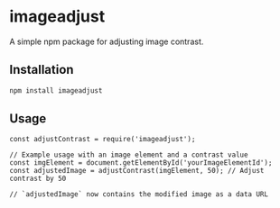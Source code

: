 # imageadjust

A simple npm package for adjusting image contrast.

## Installation

```bash
npm install imageadjust
```

## Usage
```
const adjustContrast = require('imageadjust');

// Example usage with an image element and a contrast value
const imgElement = document.getElementById('yourImageElementId');
const adjustedImage = adjustContrast(imgElement, 50); // Adjust contrast by 50

// `adjustedImage` now contains the modified image as a data URL
```
